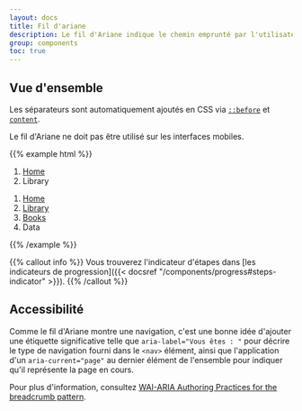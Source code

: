 ```yaml
---
layout: docs
title: Fil d'ariane
description: Le fil d'Ariane indique le chemin emprunté par l'utilisateur dans une section et peut le ramener à une page de niveau supérieur. Il indique donc l'emplacement de l'utilisateur dans la hiérarchie du site. Le fil d'Ariane est nécessaire sur les interfaces comportant des arborescences profondes.
group: components
toc: true
---
```


## Vue d'ensemble

Les séparateurs sont automatiquement ajoutés en CSS via [`::before`](https://developer.mozilla.org/en-US/docs/Web/CSS/::before) et [`content`](https://developer.mozilla.org/en-US/docs/Web/CSS/content).

Le fil d'Ariane ne doit pas être utilisé sur les interfaces mobiles.

{{% example html %}}
<nav aria-label="Vous êtes : " role="navigation">
  <ol class="breadcrumb">
    <li class="breadcrumb-item"><a href="#">Home</a></li>
    <li class="breadcrumb-item active" aria-current="page">Library</li>
  </ol>
</nav>

<nav aria-label="Vous êtes : " role="navigation">
  <ol class="breadcrumb">
    <li class="breadcrumb-item"><a href="#">Home</a></li>
    <li class="breadcrumb-item"><a href="#">Library</a></li>
    <li class="breadcrumb-item"><a href="#">Books</a></li>
    <li class="breadcrumb-item active" aria-current="page">Data</li>
  </ol>
</nav>
{{% /example %}}

{{% callout info %}}
Vous trouverez l'indicateur d'étapes dans [les indicateurs de progression]({{< docsref "/components/progress#steps-indicator" >}}).
{{% /callout %}}

## Accessibilité

Comme le fil d'Ariane montre une navigation, c'est une bonne idée d'ajouter une étiquette significative telle que `aria-label="Vous êtes : "` pour décrire le type de navigation fourni dans le `<nav>` élément, ainsi que l'application d'un `aria-current="page"` au dernier élément de l'ensemble pour indiquer qu'il représente la page en cours.

Pour plus d'information, consultez [WAI-ARIA Authoring Practices for the breadcrumb pattern](https://www.w3.org/TR/wai-aria-practices/#breadcrumb).

